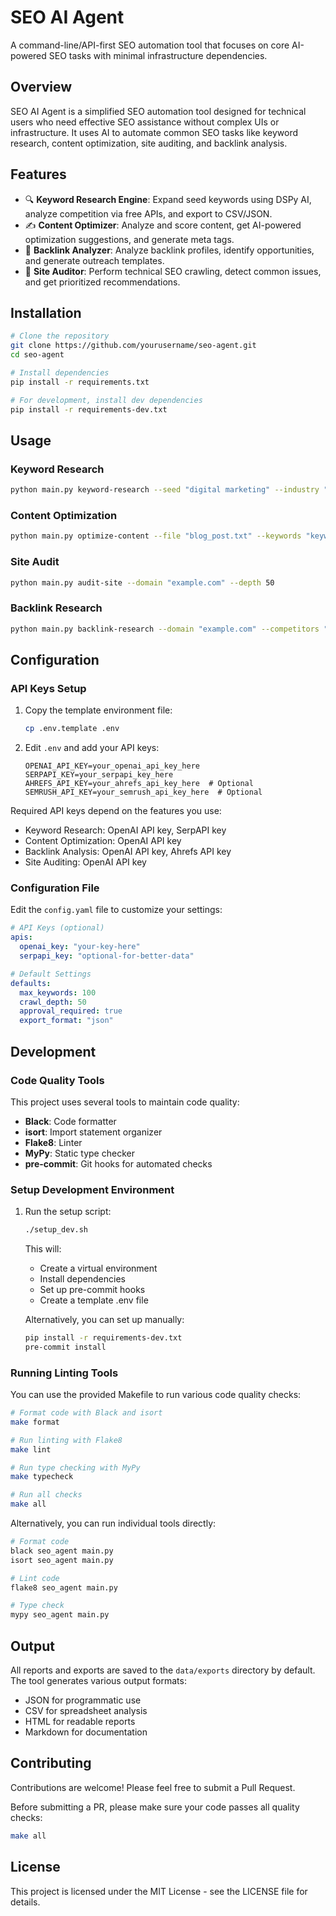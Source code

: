 # SEO AI Agent

A command-line/API-first SEO automation tool that focuses on core AI-powered SEO tasks with minimal infrastructure dependencies.

## Overview

SEO AI Agent is a simplified SEO automation tool designed for technical users who need effective SEO assistance without complex UIs or infrastructure. It uses AI to automate common SEO tasks like keyword research, content optimization, site auditing, and backlink analysis.

## Features

- 🔍 **Keyword Research Engine**: Expand seed keywords using DSPy AI, analyze competition via free APIs, and export to CSV/JSON.
- ✍️ **Content Optimizer**: Analyze and score content, get AI-powered optimization suggestions, and generate meta tags.
- 🔗 **Backlink Analyzer**: Analyze backlink profiles, identify opportunities, and generate outreach templates.
- 🔧 **Site Auditor**: Perform technical SEO crawling, detect common issues, and get prioritized recommendations.

## Installation

```bash
# Clone the repository
git clone https://github.com/yourusername/seo-agent.git
cd seo-agent

# Install dependencies
pip install -r requirements.txt

# For development, install dev dependencies
pip install -r requirements-dev.txt
```

## Usage

### Keyword Research

```bash
python main.py keyword-research --seed "digital marketing" --industry "saas"
```

### Content Optimization

```bash
python main.py optimize-content --file "blog_post.txt" --keywords "keywords.json"
```

### Site Audit

```bash
python main.py audit-site --domain "example.com" --depth 50
```

### Backlink Research

```bash
python main.py backlink-research --domain "example.com" --competitors "comp1.com,comp2.com"
```

## Configuration

### API Keys Setup

1. Copy the template environment file:
   ```bash
   cp .env.template .env
   ```

2. Edit `.env` and add your API keys:
   ```
   OPENAI_API_KEY=your_openai_api_key_here
   SERPAPI_KEY=your_serpapi_key_here
   AHREFS_API_KEY=your_ahrefs_api_key_here  # Optional
   SEMRUSH_API_KEY=your_semrush_api_key_here  # Optional
   ```

Required API keys depend on the features you use:
- Keyword Research: OpenAI API key, SerpAPI key
- Content Optimization: OpenAI API key
- Backlink Analysis: OpenAI API key, Ahrefs API key
- Site Auditing: OpenAI API key

### Configuration File

Edit the `config.yaml` file to customize your settings:

```yaml
# API Keys (optional)
apis:
  openai_key: "your-key-here"
  serpapi_key: "optional-for-better-data"

# Default Settings
defaults:
  max_keywords: 100
  crawl_depth: 50
  approval_required: true
  export_format: "json"
```

## Development

### Code Quality Tools

This project uses several tools to maintain code quality:

- **Black**: Code formatter
- **isort**: Import statement organizer
- **Flake8**: Linter
- **MyPy**: Static type checker
- **pre-commit**: Git hooks for automated checks

### Setup Development Environment

1. Run the setup script:
   ```bash
   ./setup_dev.sh
   ```
   This will:
   - Create a virtual environment
   - Install dependencies
   - Set up pre-commit hooks
   - Create a template .env file

   Alternatively, you can set up manually:
   ```bash
   pip install -r requirements-dev.txt
   pre-commit install
   ```

### Running Linting Tools

You can use the provided Makefile to run various code quality checks:

```bash
# Format code with Black and isort
make format

# Run linting with Flake8
make lint

# Run type checking with MyPy
make typecheck

# Run all checks
make all
```

Alternatively, you can run individual tools directly:

```bash
# Format code
black seo_agent main.py
isort seo_agent main.py

# Lint code
flake8 seo_agent main.py

# Type check
mypy seo_agent main.py
```

## Output

All reports and exports are saved to the `data/exports` directory by default. The tool generates various output formats:

- JSON for programmatic use
- CSV for spreadsheet analysis
- HTML for readable reports
- Markdown for documentation

## Contributing

Contributions are welcome! Please feel free to submit a Pull Request.

Before submitting a PR, please make sure your code passes all quality checks:

```bash
make all
```

## License

This project is licensed under the MIT License - see the LICENSE file for details.
